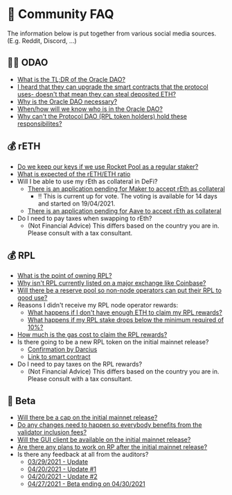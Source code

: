 # :speak_no_evil: Community FAQ

The information below is put together from various social media sources. (E.g. Reddit, Discord, ...)

## :mage_man: ODAO
* [What is the TL;DR of the Oracle DAO?](https://discord.com/channels/405159462932971535/704196071881965589/804156484161896468)
* [I heard that they can upgrade the smart contracts that the protocol uses- doesn't that mean they can steal deposited ETH?](https://discord.com/channels/405159462932971535/704196071881965589/820084833895448607)
* [Why is the Oracle DAO necessary?](https://discord.com/channels/405159462932971535/704196071881965589/812111405263486996)
* [When/how will we know who is in the Oracle DAO?](https://discord.com/channels/405159462932971535/704196071881965589/812110740995178496)
* [Why can't the Protocol DAO (RPL token holders) hold these responsibilites?](https://discord.com/channels/405159462932971535/704196071881965589/812112820350746644)

## :moneybag: rETH

* [Do we keep our keys if we use Rocket Pool as a regular staker?](https://www.reddit.com/r/rocketpool/comments/n186fg/do_we_keep_our_eth_keys_if_we_use_rocket_pool_as/gwbg5ye?utm_medium=android_app&utm_source=share&context=3)
* [What is expected of the rETH/ETH ratio](https://discord.com/channels/405159462932971535/468923220607762485/823816997417517067)
* Will I be able to use my rEth as collateral in DeFi?
  - [There is an application pending for Maker to accept rEth as collateral](https://vote.makerdao.com/polling/QmV4YgXs?network=mainnet#poll-detail)
    - :bangbang: This is current up for vote. The voting is available for 14 days and started on 19/04/2021. 
  - [There is an application pending for Aave to accept rEth as collateral](https://governance.aave.com/t/proposal-add-support-for-reth-token/3585)
* Do I need to pay taxes when swapping to rEth?
  - (Not Financial Advice) This differs based on the country you are in. Please consult with a tax consultant.

## :moneybag: RPL
* [What is the point of owning RPL?](https://www.reddit.com/r/ethstaker/comments/mwib11/rocketpool_community_resources/gvkik78?utm_source=share&utm_medium=web2x&context=3)
* [Why isn't RPL currently listed on a major exchange like Coinbase?](https://discord.com/channels/405159462932971535/709960470953590825/834968369895047179)
* [Will there be a reserve pool so non-node operators can put their RPL to good use?](https://discord.com/channels/405159462932971535/704196071881965589/831427079382892554)
* Reasons I didn't receive my RPL node operator rewards:
  - [What happens if I don't have enough ETH to claim my RPL rewards?](https://discord.com/channels/405159462932971535/468923220607762485/823742118262210580)
  - [What happens if my RPL stake drops below the minimum required of 10%?](https://discord.com/channels/405159462932971535/704196071881965589/802796013923336192)
* [How much is the gas cost to claim the RPL rewards?](https://docs.google.com/spreadsheets/d/1A5Ef2gpuukoDWSyu2C9SEZOrqbB02Sx1ojhePMCpnvw/edit)
* Is there going to be a new RPL token on the initial mainnet release?
  - [Confirmation by Darcius](https://discord.com/channels/405159462932971535/704196071881965589/805965393846861866)
  - [Link to smart contract](https://discord.com/channels/405159462932971535/709960470953590825/800513269257207868)
* Do I need to pay taxes on the RPL rewards?
  - (Not Financial Advice) This differs based on the country you are in. Please consult with a tax consultant.

## :rocket: Beta

* [Will there be a cap on the initial mainnet release?](https://discord.com/channels/405159462932971535/405164275036848128/817275321010094090)
* [Do any changes need to happen so everybody benefits from the validator inclusion fees?](https://discord.com/channels/405159462932971535/468923220607762485/834701375756566548)
* [Will the GUI client be available on the initial mainnet release?](https://discord.com/channels/405159462932971535/405164275036848128/830036765741547590)
* [Are there any plans to work on RP after the initial mainnet release?](https://discord.com/channels/405159462932971535/704196071881965589/829605393503748166)
* Is there any feedback at all from the auditors?
  - [03/29/2021 - Update](https://discord.com/channels/405159462932971535/704196071881965589/825869840169828372)
  - [04/20/2021 - Update #1](https://discord.com/channels/405159462932971535/405163979141545995/833934887064305684)
  - [04/20/2021 - Update #2](https://discord.com/channels/405159462932971535/405163979141545995/833934895397994537)
  - [04/27/2021 - Beta ending on 04/30/2021](https://discord.com/channels/405159462932971535/405163979141545995/836462590023434250)
